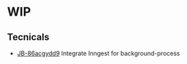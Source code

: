 # WIP

## Tecnicals
- [JB-86acgydd9](https://app.clickup.com/t/86acgydd9) Integrate Inngest for background-process